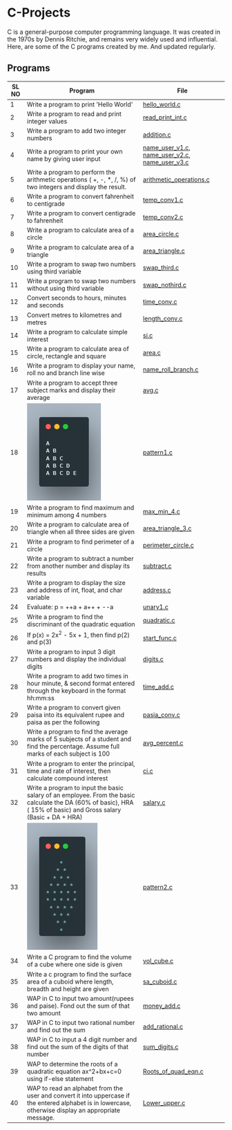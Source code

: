 # C-Projects

C is a general-purpose computer programming language.
It was created in the 1970s by Dennis Ritchie, and remains very widely used and influential.
Here, are some of the C programs created by me. And updated regularly.

## Programs

| **SL NO** | **Program**                                                                                                                                                       | **File**                                                                                                               |
| --------- | ----------------------------------------------------------------------------------------------------------------------------------------------------------------- | ---------------------------------------------------------------------------------------------------------------------- |
| 1         | Write a program to print 'Hello World'                                                                                                                            | [hello_world.c](/data/hello_world.c)                                                                                   |
| 2         | Write a program to read and print integer values                                                                                                                  | [read_print_int.c](/data/read_print_int.c)                                                                             |
| 3         | Write a program to add two integer numbers                                                                                                                        | [addition.c](/data/addition.c)                                                                                         |
| 4         | Write a program to print your own name by giving user input                                                                                                       | [name_user_v1.c](/data/name_user_v1.c), [name_user_v2.c](/data/name_user_v2.c), [name_user_v3.c](/data/name_user_v3.c) |
| 5         | Write a program to perform the arithmetic operations ( +, -, \*, /, %) of two integers and display the result.                                                    | [arithmetic_operations.c](/data/arithmetic_operations.c)                                                               |
| 6         | Write a program to convert fahrenheit to centigrade                                                                                                               | [temp_conv1.c](/data/temp_conv1.c)                                                                                     |
| 7         | Write a program to convert centigrade to fahrenheit                                                                                                               | [temp_conv2.c](/data/temp_conv2.c)                                                                                     |
| 8         | Write a program to calculate area of a circle                                                                                                                     | [area_circle.c](/data/area_circle.c)                                                                                   |
| 9         | Write a program to calculate area of a triangle                                                                                                                   | [area_triangle.c](/data/area_triangle.c)                                                                               |
| 10        | Write a program to swap two numbers using third variable                                                                                                          | [swap_third.c](/data/swap_third.c)                                                                                     |
| 11        | Write a program to swap two numbers without using third variable                                                                                                  | [swap_nothird.c](/data/swap_nothird.c)                                                                                 |
| 12        | Convert seconds to hours, minutes and seconds                                                                                                                     | [time_conv.c](/data/time_conv.c)                                                                                       |
| 13        | Convert metres to kilometres and metres                                                                                                                           | [length_conv.c](/data/length_conv.c)                                                                                   |
| 14        | Write a program to calculate simple interest                                                                                                                      | [si.c](/data/si.c)                                                                                                     |
| 15        | Write a program to calculate area of circle, rectangle and square                                                                                                 | [area.c](/data/area.c)                                                                                                 |
| 16        | Write a program to display your name, roll no and branch line wise                                                                                                | [name_roll_branch.c](/data/name_roll_branch.c)                                                                         |
| 17        | Write a program to accept three subject marks and display their average                                                                                           | [avg.c](/data/avg.c)                                                                                                   |
| 18        | ![image](/images/pattern1.png)                                                                                                                                    | [pattern1.c](/data/pattern1.c)                                                                                         |
| 19        | Write a program to find maximum and minimum among 4 numbers                                                                                                       | [max_min_4.c](/data/max_min_4.c)                                                                                       |
| 20        | Write a program to calculate area of triangle when all three sides are given                                                                                      | [area_triangle_3.c](/data/area_triangle_4.c)                                                                           |
| 21        | Write a program to find perimeter of a circle                                                                                                                     | [perimeter_circle.c](/data/perimeter_circle.c)                                                                         |
| 22        | Write a program to subtract a number from another number and display its results                                                                                  | [subtract.c](/data/subtract.c)                                                                                         |
| 23        | Write a program to display the size and address of int, float, and char variable                                                                                  | [address.c](/data/address.c)                                                                                           |
| 24        | Evaluate: p = ++a + a++ + --a                                                                                                                                     | [unary1.c](/data/unary_1.c)                                                                                            |
| 25        | Write a program to find the discriminant of the quadratic equation                                                                                                | [quadratic.c](/data/quadratic.c)                                                                                       |
| 26        | If p(x) = 2x<sup>2</sup> - 5x + 1, then find p(2) and p(3)                                                                                                        | [start_func.c](/data/start_func.c)                                                                                     |
| 27        | Write a program to input 3 digit numbers and display the individual digits                                                                                        | [digits.c](/data/digits.c)                                                                                             |
| 28        | Write a program to add two times in hour minute, & second format entered through the keyboard in the format hh:mm:ss                                              | [time_add.c](/data/time_add.c)                                                                                         |
| 29        | Write a program to convert given paisa into its equivalent rupee and paisa as per the following                                                                   | [pasia_conv.c](/data/paisa_conv.c)                                                                                     |
| 30        | Write a program to find the average marks of 5 subjects of a student and find the percentage. Assume full marks of each subject is 100                            | [avg_percent.c](/data/avg_percent.c)                                                                                   |
| 31        | Write a program to enter the principal, time and rate of interest, then calculate compound interest                                                               | [ci.c](/data/ci.c)                                                                                                     |
| 32        | Write a program to input the basic salary of an employee. From the basic calculate the DA (60% of basic), HRA ( 15% of basic) and Gross salary (Basic + DA + HRA) | [salary.c](/data/salary.c)                                                                                             |
| 33        | ![image](/images/pattern2.png)                                                                                                                                    | [pattern2.c](/data/pattern2.c)                                                                                         |
| 34        | Write a C program to find the volume of a cube where one side is given                                                                                            | [vol_cube.c](/data/vol_cube.c)                                                                                         |
| 35        | Write a c program to find the surface area of a cuboid where length, breadth and height are given                                                                 | [sa_cuboid.c](/data/sa_cuboid.c)                                                                                       |
| 36        | WAP in C to input two amount(rupees and paise). Fond out the sum of that two amount                                                                               | [money_add.c](/data/money_add.c)                                                                                       |
| 37        | WAP in C to input two rational number and find out the sum                                                                                                        | [add_rational.c](/data/add_rational.c)                                                                                 |
| 38        | WAP in C to input a 4 digit number and find out the sum of the digits of that number                                                                              | [sum_digits.c](/data/sum_digits.c)                                                                                     |
| 39        | WAP to determine the roots of a quadratic equation ax^2+bx+c=0 using if-else statement                                                                              | [Roots_of_quad_eqn.c](/data/Roots_of_quad_eqn.c)                                                                     |
| 40       | WAP to read an alphabet from the user and convert it into uppercase if the entered alphabet is in lowercase, otherwise display an appropriate message.                | [Lower_upper.c](/data/Lower_upper.c)                                                                                 |

